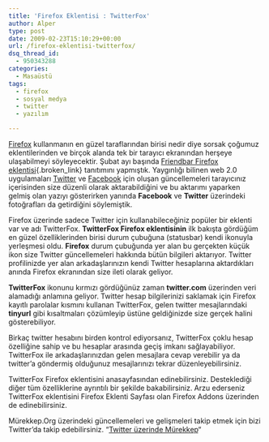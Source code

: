 ```yaml
---
title: 'Firefox Eklentisi : TwitterFox'
author: Alper
type: post
date: 2009-02-23T15:10:29+00:00
url: /firefox-eklentisi-twitterfox/
dsq_thread_id:
  - 950343288
categories:
  - Masaüstü
tags:
  - firefox
  - sosyal medya
  - twitter
  - yazılım

---
```

<a href="https://www.mozilla-europe.org/tr/firefox/" target="_blank" class="broken_link">Firefox</a> kullanmanın en güzel taraflarından birisi nedir diye sorsak çoğumuz eklentilerinden ve birçok alanda tek bir tarayıcı ekranından herşeye ulaşabilmeyi söyleyecektir. Şubat ayı başında [Friendbar Firefox eklentisi][1]{.broken_link} tanıtımını yapmıştık. Yaygınlığı bilinen web 2.0 uygulamaları <a href="https://twitter.com" target="_blank">Twitter</a> ve <a href="https://facebook.com" target="_blank">Facebook</a> için oluşan güncellemeleri tarayıcınız içerisinden size düzenli olarak aktarabildiğini ve bu aktarımı yaparken gelmiş olan yazıyı gösterirken yanında **Facebook** ve **Twitter** üzerindeki fotoğrafları da getirdiğini söylemiştik.

Firefox üzerinde sadece Twitter için kullanabileceğiniz popüler bir eklenti var ve adı TwitterFox. **TwitterFox Firefox eklentisinin** ilk bakışta gördüğüm en güzel özelliklerinden birisi durum çubuğuna (statusbar) kendi ikonuyla yerleşmesi oldu. **Firefox** durum çubuğunda yer alan bu gerçekten küçük ikon size Twitter güncellemeleri hakkında bütün bilgileri aktarıyor. Twitter profilinizde yer alan arkadaşlarınızın kendi Twitter hesaplarına aktardıkları anında Firefox ekranından size ileti olarak geliyor. <!--more-->

**TwitterFox** ikonunu kırmızı gördüğünüz zaman **twitter.com** üzerinden veri alamadığı anlamına geliyor. Twitter hesap bilgilerinizi saklamak için Firefox kayıtlı parolalar kısmını kullanan TwitterFox, gelen twitter mesajlarındaki **tinyurl** gibi kısaltmaları çözümleyip üstüne geldiğinizde size gerçek halini gösterebiliyor.

Birkaç twitter hesabını birden kontrol ediyorsanız, TwitterFox çoklu hesap özelliğine sahip ve bu hesaplar arasında geçiş imkanı sağlayabiliyor. TwitterFox ile arkadaşlarınızdan gelen mesajlara cevap verebilir ya da twitter&#8217;a göndermiş olduğunuz mesajlarınızı tekrar düzenleyebilirsiniz.

TwitterFox Firefox eklentisini anasayfasından edinebilirsiniz. Desteklediği diğer tüm özelliklerine ayrıntılı bir şekilde bakabilirsiniz. Arzu ederseniz TwitterFox eklentisini Firefox Eklenti Sayfası olan Firefox Addons üzerinden de edinebilirsiniz.

Mürekkep.Org üzerindeki güncellemeleri ve gelişmeleri takip etmek için bizi Twitter&#8217;da takip edebilirsiniz. &#8220;<a href="https://twitter.com/murekkep" target="_blank">Twitter üzerinde Mürekkep</a>&#8220;

 [1]: https://www.murekkep.org/friendbar-ile-twitter-ve-facebook-guncellemelerini-kolayca-takip-edin-1063